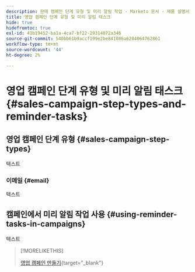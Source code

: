 ```yaml
---
description: 판매 캠페인 단계 유형 및 미리 알림 작업 - Marketo 문서 - 제품 설명서
title: 영업 캠페인 단계 유형 및 미리 알림 태스크
hide: true
hidefromtoc: true
exl-id: 41b19452-ba1a-4ca7-bf22-29314072a346
source-git-commit: 540bb61b9accf199e2be841086a6204064762861
workflow-type: tm+mt
source-wordcount: '44'
ht-degree: 2%

---
```


# 영업 캠페인 단계 유형 및 미리 알림 태스크 {#sales-campaign-step-types-and-reminder-tasks}

## 영업 캠페인 단계 유형 {#sales-campaign-step-types}

텍스트

### 이메일 {#email}

텍스트

## 캠페인에서 미리 알림 작업 사용 {#using-reminder-tasks-in-campaigns}

텍스트

>[!MORELIKETHIS]
>
>[영업 캠페인 만들기](/help/marketo/product-docs/marketo-sales-insight/actions/campaigns/create-a-sales-campaign.md){target=&quot;_blank&quot;}
